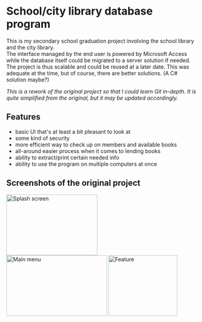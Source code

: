 # School/city library database program

This is my secondary school graduation project involving the school library and the city library.  
The interface managed by the end user is powered by Microsoft Access while the database itself could be migrated to a server solution if needed. The project is thus scalable and could be reused at a later date. This was adequate at the time, but of course, there are better solutions. (A C# solution maybe?)  

*This is a rework of the original project so that I could learn Git in-depth. It is quite simplified from the original, but it may be updated accordingly.*

## Features

- basic UI that's at least a bit pleasant to look at
- some kind of security
- more efficient way to check up on members and available books
- all-around easier process when it comes to lending books
- ability to extract/print certain needed info
- ability to use the program on multiple computers at once

## Screenshots of the original project

<img src="https://i.ibb.co/CJgPgdV/baza-fe.png" width="240" height="160" alt="Splash screen">  <img src="https://i.ibb.co/rthqGfv/Pomo-img2.png" width="265" height="160" alt="Main menu">  <img src="https://i.ibb.co/x6zKX5c/Pomo-img3.png" width="182" height="160" alt="Feature">
